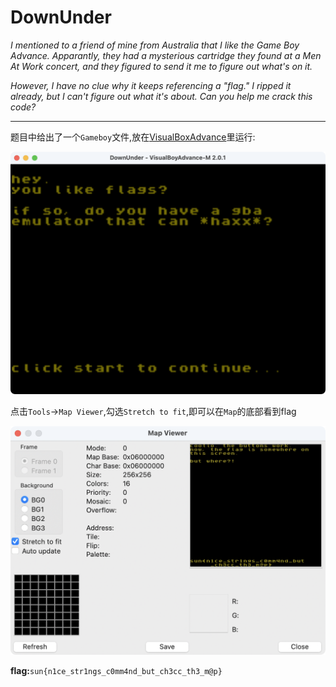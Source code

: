 # DownUnder

*I mentioned to a friend of mine from Australia that I like the Game Boy Advance. Apparantly, they had a mysterious cartridge they found at a Men At Work concert, and they figured to send it me to figure out what's on it.*

*However, I have no clue why it keeps referencing a "flag." I ripped it already, but I can't figure out what it's about. Can you help me crack this code?*

----

题目中给出了一个`Gameboy`文件,放在[VisualBoxAdvance](https://github.com/visualboyadvance-m/visualboyadvance-m)里运行:

<img src="assets/DownUnder.png" alt="visual-box" style="zoom:50%;" />

点击`Tools`->`Map Viewer`,勾选`Stretch to fit`,即可以在`Map`的底部看到flag

<img src="assets/DownUnder-Map.png" alt="DownUnder-Map" style="zoom:60%;" />

**flag:**`sun{n1ce_str1ngs_c0mm4nd_but_ch3cc_th3_m@p}`

